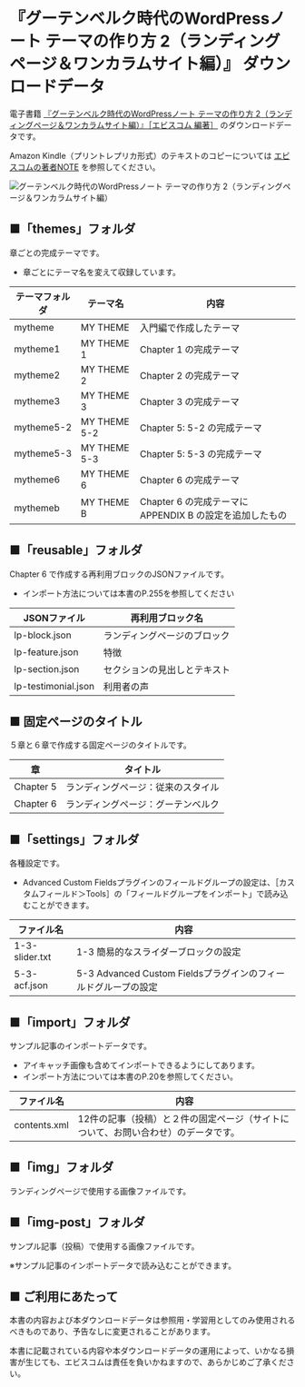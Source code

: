 # 『グーテンベルク時代のWordPressノート テーマの作り方 2（ランディングページ＆ワンカラムサイト編）』 ダウンロードデータ

電子書籍 [『グーテンベルク時代のWordPressノート テーマの作り方 2（ランディングページ＆ワンカラムサイト編）』［エビスコム 編著］](https://ep.ebisu.com/wordpress-note-lp/) のダウンロードデータです。

Amazon Kindle（プリントレプリカ形式）のテキストのコピーについては [エビスコムの著者NOTE](https://ebisu.com/note/amazon-kindle-text-copy/) を参照してください。


![グーテンベルク時代のWordPressノート テーマの作り方 2（ランディングページ＆ワンカラムサイト編）](https://ep.ebisu.com/social/wordpress-note-lp-social55.jpg)


## ■「themes」フォルダ

章ごとの完成テーマです。

- 章ごとにテーマ名を変えて収録しています。


テーマフォルダ | テーマ名     | 内容
-------------- | ------------ | ----
mytheme        | MY THEME     | 入門編で作成したテーマ
mytheme1       | MY THEME 1   | Chapter 1 の完成テーマ
mytheme2       | MY THEME 2   | Chapter 2 の完成テーマ
mytheme3       | MY THEME 3   | Chapter 3 の完成テーマ
mytheme5-2     | MY THEME 5-2 | Chapter 5: 5-2 の完成テーマ
mytheme5-3     | MY THEME 5-3 | Chapter 5: 5-3 の完成テーマ
mytheme6       | MY THEME 6   | Chapter 6 の完成テーマ
mythemeb       | MY THEME B   | Chapter 6 の完成テーマに APPENDIX B の設定を追加したもの




## ■「reusable」フォルダ

Chapter 6 で作成する再利用ブロックのJSONファイルです。

- インポート方法については本書のP.255を参照してください


JSONファイル        | 再利用ブロック名
------------------- | -----------------
lp-block.json       | ランディングページのブロック
lp-feature.json     | 特徴
lp-section.json     | セクションの見出しとテキスト
lp-testimonial.json | 利用者の声




## ■ 固定ページのタイトル

５章と６章で作成する固定ページのタイトルです。


章         | タイトル
---------- | -----
Chapter 5  | ランディングページ：従来のスタイル
Chapter 6  | ランディングページ：グーテンベルク




## ■「settings」フォルダ

各種設定です。

- Advanced Custom Fieldsプラグインのフィールドグループの設定は、［カスタムフィールド＞Tools］の「フィールドグループをインポート」で読み込むことができます。


ファイル名     | 内容 
-------------- | -----
1-3-slider.txt | 1-3 簡易的なスライダーブロックの設定
5-3-acf.json   | 5-3 Advanced Custom Fieldsプラグインのフィールドグループの設定




## ■「import」フォルダ

サンプル記事のインポートデータです。

- アイキャッチ画像も含めてインポートできるようにしてあります。
- インポート方法については本書のP.20を参照してください。

ファイル名    | 内容 
------------- | -----
contents.xml  | 12件の記事（投稿）と２件の固定ページ（サイトについて、お問い合わせ）のデータです。




## ■「img」フォルダ

ランディングページで使用する画像ファイルです。




## ■「img-post」フォルダ

サンプル記事（投稿）で使用する画像ファイルです。

※サンプル記事のインポートデータで読み込むことができます。




## ■ ご利用にあたって

本書の内容および本ダウンロードデータは参照用・学習用としてのみ使用されるべきものであり、予告なしに変更されることがあります。

本書に記載されている内容や本ダウンロードデータの運用によって、いかなる損害が生じても、エビスコムは責任を負いかねますので、あらかじめご了承ください。


